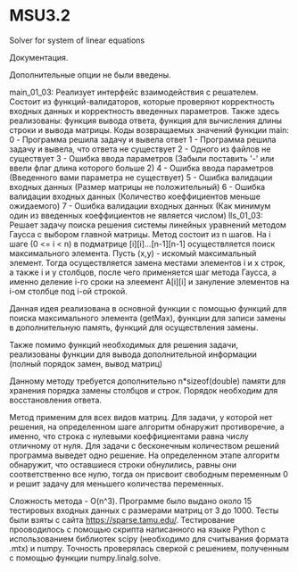 # MSU3.2
Solver for system of linear equations

Документация.

Дополнительные опции не были введены.

main_01_03:
Реализует интерфейс взаимодействия с решателем. Состоит из функций-валидаторов, которые проверяют корректность входных данных и корректность введенных параметров. Также здесь реализованы: функция вывода ответа, функция для вычисления длины строки и вывода матрицы. 
Коды возвращаемых значений функции main:
0 - Программа решила задачу и вывела ответ
1 - Программа решила задачу и вывела, что ответа не существует
2 - Одного из файлов не существует
3 - Ошибка ввода параметров (Забыли поставить '-' или ввели флаг длина которого больше 2)
4 - Ошибка ввода параметров (Введенного вами параметра не существует)
5 - Ошибка валидации входных данных (Размер матрицы не положительный)
6 - Ошибка валидации входных данных (Количество коеффициентов меньше ожидаемого)
7 - Ошибка валидации входных данных (Как минимум один из введенных коеффициентов не является числом)
lls_01_03:
Решает задачу поиска решения системы линейных уравнений методом Гаусса с выбором главной матрицы. Метод состоит из n шагов. На i шаге (0 <= i < n) в подматрице [i][i]...[n-1][n-1] осуществляется поиск максимального элемента. Пусть (x,y) - искомый максимальный элемент. Тогда осуществляется замена местами элементов i и x строк, а также i и y столбцов, после чего применяется шаг метода Гаусса, а именно деление i-го сроки на элеемент A[i][i] и зануление элементов на i-ом столбце под i-ой строкой.

Данная идея реализована в основной функции с помощью функций для поиска максимального элемента (getMax), функции для записи замены в дополнительную память, функций для осуществления замены. 

Также помимо функций необходимых для решения задачи, реализованы функции для вывода дополнительной информации (полный порядок замен, вывод матриц)

Данному методу требуется дополнительно n*sizeof(double) памяти для хранения порядка замены столбцов и строк. Порядок необходим для восстановления ответа. 

Метод применим для всех видов матриц. Для задачи, у которой нет решения, на определенном шаге алгоритм обнаружит противоречие, а именно, что строка с нулевыми коеффициентами равна числу отличному от нуля. Для задачи с бесконечным количеством решений программа выведет одно решение. На определенном этапе алгоритм обнаружит, что оставшиеся строки обнулились, равны они соответственно все нулю, тогда он присвоит свободным переменным 0 и решит задачу для меньшего количества переменных. 

Сложность метода - O(n^3). Программе было выдано около 15 тестировых входных данных с размерами матриц от 3 до 1000. Тесты были взяты с сайта https://sparse.tamu.edu/. 
Тестирование прооводилось с помощью скрипта написанного на языке Python с использованием библиотек scipy (необходимо для считывания формата .mtx) и numpy.
Точность проверялась сверкой с решением, полученным с помощью функции numpy.linalg.solve. 